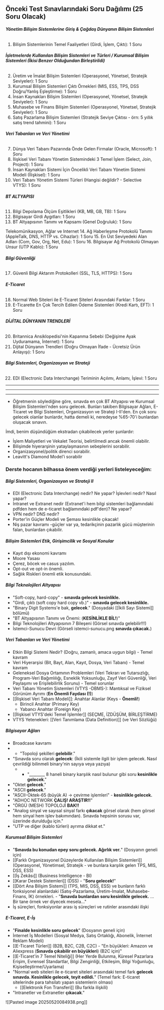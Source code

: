 ## Önceki Test Sınavlarındaki Soru Dağılımı (25 Soru Olacak)



###### **Yönetim Bilişim Sistemlerine Giriş & Çağdaş Dünyanın Bilişim Sistemleri**

1. Bilişim Sistemlerinin Temel Faaliyetleri (Girdi, İşlem, Çıktı): 1 Soru

###### **İşletmelerde Kullanılan Bilişim Sistemleri ve Türleri / Kurumsal Bilişim Sistemleri (İkisi Benzer Olduğundan Birleştirildi)**
2. Üretim ve İmalat Bilişim Sistemleri (Operasyonel, Yönetsel, Stratejik Seviyeler): 1 Soru
3. Kurumsal Bilişim Sistemleri Çıktı Örnekleri (MIS, ESS, TPS, DSS Doğru/Yanlış Eşleştirme): 1 Soru
4. İnsan Kaynakları Bilişim Sistemleri (Operasyonel, Yönetsel, Stratejik Seviyeler): 1 Soru
5. Muhasebe ve Finans Bilişim Sistemleri (Operasyonel, Yönetsel, Stratejik Seviyeler): 1 Soru
6. Satış Pazarlama Bilişim Sistemleri (Stratejik Seviye Çıktısı - örn: 5 yıllık satış trend tahmini): 1 Soru

###### **Veri Tabanları ve Veri Yönetimi**
7. Dünya Veri Tabanı Pazarında Önde Gelen Firmalar (Oracle, Microsoft): 1 Soru
8. İlişkisel Veri Tabanı Yönetim Sistemindeki 3 Temel İşlem (Select, Join, Project): 1 Soru
9. İnsan Kaynakları Sistemi İçin Öncelikli Veri Tabanı Yönetim Sistemi Modeli (İlişkisel): 1 Soru
10. Veri Tabanı Yönetim Sistemi Türleri (Hangisi değildir? - Selective VTYS): 1 Soru

###### **BT ALTYAPISI**
11. Bilgi Depolama Ölçüm Eşitlikleri (KB, MB, GB, TB): 1 Soru
12. Bilgisayar Girdi Aygıtları: 1 Soru
13. BT Altyapısının Tanımı ve Kapsamı (Genel Doğruluk): 1 Soru
	
Telekomünikasyon, Ağlar ve Internet
14. Ağ Haberleşme Protokolü Tanımı (AppleTalk, DNS, HTTP vs. Cihazlar): 1 Soru
15. En Üst Seviyedeki Alan Adları (Com, Gov, Org, Net, Edu): 1 Soru
16. Bilgisayar Ağ Protokolü Olmayan Unsur (UTP Kablo): 1 Soru

###### **Bilgi Güvenliği**
17. Güvenli Bilgi Aktarım Protokolleri (SSL, TLS, HTTPS): 1 Soru

###### **E-Ticaret**
18. Normal Web Siteleri ile E-Ticaret Siteleri Arasındaki Farklar: 1 Soru
19. E-Ticarette En Çok Tercih Edilen Ödeme Sistemleri (Kredi Kartı, EFT): 1 Soru

###### **DİJİTAL DÜNYANIN TRENDLERİ**
20. Britannica Ansiklopedisi'nin Kapanma Sebebi (Değişime Ayak Uyduramama, İnternet): 1 Soru
21. Dijital Dünyanın Trendleri (Doğru Olmayan İfade - Ücretsiz Ürün Anlayışı): 1 Soru

###### **Bilgi Sistemleri, Organizasyon ve Strateji**
22. EDI (Electronic Data Interchange) Teriminin Açılımı, Anlamı, İşlevi: 1 Soru


---
---
---



- Öğretmenin söylediğine göre, sınavda en çok BT Altyapısı ve Kurumsal Bilişim Sistemleri'nden soru gelecek. Bunları takiben Bilgisayar Ağları, E-Ticaret ve Bilgi Sistemleri, Organizasyon ve Strateji I-II'den. En çok soru gelecek olanlar bunlardır, hatta demeli ki, neredeyse %65-70'i bunlardan oluşacak sınavın.

İmdi, benim düşündüğüm ekstradan çıkabilecek yerler şunlardır:

- İşlem Maliyetleri ve Vekalet Teorisi, belirtilmedi ancak önemli olabilir.
- Bilişimde hiyerarşinin yataylaşmasının sebeplerini sorabilir.
- Organizasyonel/politik direnci sorabilir.
- Leavitt's Diamond Model'i sorabilir

### Derste hocanın bilhassa önem verdiği yerleri listeleyeceğim:

##### **Bilgi Sistemleri, Organizasyon ve Strateji II**
- EDI (Electronic Data Interchange) nedir? Ne yapar? İşlevleri nedir? Nasıl yapar?
- Intranet ve Extranet nedir (Extranet'i hem bilgi sistemleri bağlamındaki pdfden hem de e-ticaret bağlamındaki pdf'den)? Ne yapar?
- VPN nedir? DNS nedir?
- Porter'in Güçler Modeli ve Şeması kesinlikle çıkacak!
- Niş pazar kavramı -güçler var ya, tedarikçinin pazarlık gücü müşterinin falan, bunlardan çıkabilir.

##### **Bilişim Sistemleri Etik, Girişimcilik ve Sosyal Konular**
- Kayıt dışı ekonomi kavramı
- Moore Yasası
- Çerez, böcek ve casus yazılım.
- Opt-out ve opt-in önemli.
- Sağlık Riskleri önemli etik konusundaki.

##### **Bilgi Teknolojileri Altyapısı**
- "Soft-copy, hard-copy" - **sınavda gelecek kesinlikle.**
- "Girdi, çıktı (soft copy hard copy vb.)" - **sınavda gelecek kesinlikle.**
- "Binary Digit Systems'e bak, **gelecek**." (Dosyadaki [[İkili Sayı Sistemi]] bölümü)
- "BT Altyapısının Tanımı ve Önemi: (**KESİNLİKLE BİL!**)"
- Bilgi Teknolojileri Altyapısının 7 Bileşeni (Görsel sınavda gelebilir!!!)
- İstemci-Sunucu Devri (Görseli istemci-sunucu.png **sınavda çıkacak.**)

##### **Veri Tabanları ve Veri Yönetimi**
- Etkin Bilgi Sistemi Nedir? (Doğru, zamanlı, amaca uygun bilgi) - Temel kavram
- Veri Hiyerarşisi (Bit, Bayt, Alan, Kayıt, Dosya, Veri Tabanı) - Temel kavram
- Geleneksel Dosya Ortamının Problemleri (Veri Tekrarı ve Tutarsızlığı, Program-Veri Bağımlılığı, Esneklik Yoksunluğu, Zayıf Veri Güvenliği, Veri Paylaşımı ve Erişilebilirlik Sorunu) - Temel sorunlar
- Veri Tabanı Yönetim Sistemleri (VTYS -DBMS-): Mantıksal ve Fiziksel Görünüm Ayrımı (**En Önemli Faydası (!)**)
- [[İlişkisel Veri Tabanı Modeli]]: Anahtar Alanlar (Keys - **Önemli!**)
    - Birincil Anahtar (Primary Key)
    - Yabancı Anahtar (Foreign Key)
- [[İlişkisel VTYS'deki Temel İşlemler]] (SEÇME, İZDÜŞÜM, BİRLEŞTİRME)
- VTYS Yetenekleri: [[Veri Tanımlama (Data Definition)]] (ve Veri Sözlüğü)


##### **Bilgisayar Ağları**
- Broadcase kavramı
- - "Topoloji şekilleri **gelebilir**."
- "Sınavda soru olarak **gelecek**: (İkili sistemle ilgili bir işlem gelecek. Nasıl çevrildiği bilinmeli binary'nin sayıya veya yazıya)
	- - "________ 8 haneli binary karşılık nasıl bulunur gibi soru **kesinlikle gelecek**."
- "Oktet **gelecek**."
- "ASCII **gelecek**."
- "ASCII-Oktek-65 (büyük A) -> çevirme işlemleri" - **kesinlikle gelecek.**
- "ADHOC NETWORK **ÇALIŞ! ARAŞTIR!!**"
- "ÖRGÜ (MESH) TOPOLOJİ **BAK!!**
- "Analog sinyal ve sayısal sinyal farkı **çıkacak** görsel olarak (hem görsel hem sinyal hem işlev bakımından). Sınavda hepsinin sorusu var, üzerinde durulduğu için."
- "UTP ve diğer (kablo türleri) ayrıma dikkat et."


##### **Kurumsal Bilişim Sistemleri**
- "**Sınavda bu konudan epey soru gelecek. Ağırlık ver.**" (Dosyanın geneli için)
- [[Farklı Organizasyonel Düzeylerde Kullanılan Bilişim Sistemleri]] (Operasyonel, Yönetimsel, Stratejik - ve bunlara karşılık gelen TPS, MIS, DSS, ESS)
- [[İş Zekâsı]] (Business Intelligence - BI)
- [[Karar Destek Sistemleri]] (DSS) - "**Soru gelecek!**"
- [[Dört Ana Bilişim Sistemi]] (TPS, MIS, DSS, ESS) ve bunların farklı fonksiyonel alanlardaki (Satış-Pazarlama, Üretim-İmalat, Muhasebe-Finans, İK) örnekleri. - "**Sınavda bunlardan soru kesinlikle gelecek.** ... Bir tane örnek ver diyecek mesela..."
- İş süreçleri, fonksiyonlar arası iş süreçleri ve rutinler arasındaki ilişki

##### **E-Ticaret, E-İş**
- "**Finalde kesinlikle soru gelecek**" (Dosyanın geneli için)
- İnternet İş Modelleri (Sosyal Medya, Satış Ortaklığı, Abonelik, İnternet Reklam Modeli)
- [[E-Ticaret Türleri]] (B2B, B2C, C2B, C2C) - "En büyükleri: Amazon ve Aliexpress (**Sınavda çıkabilir en büyükleri**) (B2C için)"
- [[E-Ticaret'in 7 Temel Niteliği]] (Her Yerde Bulunma, Küresel Pazarlara Erişim, Evrensel Standartlar, Bilgi Zenginliği, Etkileşim, Bilgi Yoğunluğu, Kişiselleştirme/Uyarlama) 
- "Normal web siteleri ile e-ticaret siteleri arasındaki temel fark **gelecek sınavda. Kesinlikle gelecek, teyit edildi.**" (Temel fark: E-ticaret sitelerinde para tahsilatı yapan sistemlerin olması)
    - [[Elektronik Fon Transferi]] (Bu farkla ilişkili)
- "Intranetler ve Extranetler **çıkacak**."

![[Pasted image 20250520084938.png]]




